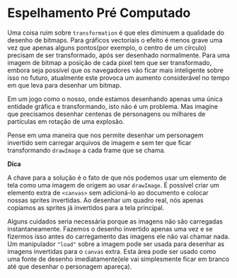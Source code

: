 # Espelhamento Pré Computado

Uma coisa ruim sobre `transformation` é que eles diminuem a qualidade do desenho de bitmaps. Para gráficos vectoriais o efeito é menos grave uma vez que apenas alguns pontos(por exemplo, o centro de um círculo) precisam de ser transformado, após ser desenhado normalmente. Para uma imagem de bitmap a posição de cada pixel tem que ser transformado, embora seja possível que os navegadores vão ficar mais inteligente sobre isso no futuro, atualmente este provoca um aumento considerável no tempo em que leva para desenhar um bitmap.

Em um jogo como o nosso, onde estamos desenhando apenas uma única entidade gráfica e transformando, isto não é um problema. Mas imagine que precisamos desenhar centenas de personagens ou milhares de partículas em rotação de uma explosão.

Pense em uma maneira que nos permite desenhar um personagem invertido sem carregar arquivos de imagem e sem ter que ficar transformando `drawImage` a cada frame que se chama.

**Dica**

A chave para a solução é o fato de que nós podemos usar um elemento de tela como uma imagem de origem ao usar `drawImage`. É possível criar um elemento extra de `<canvas>` sem adicioná-lo ao documento e colocar nossas sprites invertidas. Ao desenhar um quadro real, nós apenas copiamos as sprites já invertidos para a tela principal.

Alguns cuidados seria necessária porque as imagens não são carregadas instantaneamente. Fazemos o desenho invertido apenas uma vez e se fizermos isso antes do carregamento das imagens ele não vai chamar nada. Um manipulador `"load"` sobre a imagem pode ser usada para desenhar as imagens invertidas para o `canvas` extra. Esta área pode ser usado como uma fonte de desenho imediatamente(ele vai simplesmente ficar em branco até que desenhar o personagem apareça).
